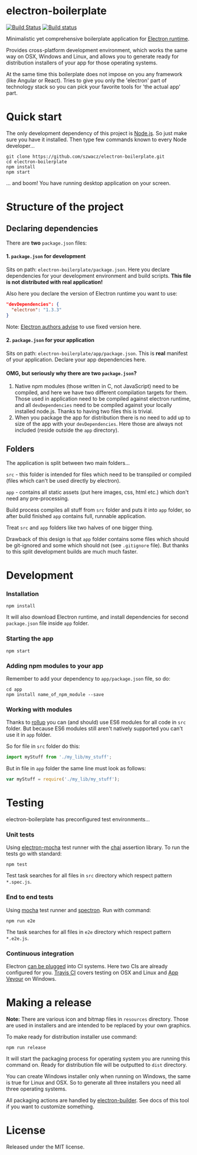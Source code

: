 electron-boilerplate
==============

[![Build Status](https://travis-ci.org/szwacz/electron-boilerplate.svg?branch=master)](https://travis-ci.org/szwacz/electron-boilerplate) [![Build status](https://ci.appveyor.com/api/projects/status/s9htc1k5ojkn08fr?svg=true)](https://ci.appveyor.com/project/szwacz/electron-boilerplate)

Minimalistic yet comprehensive boilerplate application for [Electron runtime](http://electron.atom.io).  

Provides cross-platform development environment, which works the same way on OSX, Windows and Linux, and allows you to generate ready for distribution installers of your app for those operating systems.

At the same time this boilerplate does not impose on you any framework (like Angular or React). Tries to give you only the 'electron' part of technology stack so you can pick your favorite tools for 'the actual app' part.

# Quick start
The only development dependency of this project is [Node.js](https://nodejs.org). So just make sure you have it installed.
Then type few commands known to every Node developer...
```
git clone https://github.com/szwacz/electron-boilerplate.git
cd electron-boilerplate
npm install
npm start
```
... and boom! You have running desktop application on your screen.

# Structure of the project

## Declaring dependencies

There are **two** `package.json` files:

#### 1. `package.json` for development
Sits on path: `electron-boilerplate/package.json`. Here you declare dependencies for your development environment and build scripts. **This file is not distributed with real application!**

Also here you declare the version of Electron runtime you want to use:
```json
"devDependencies": {
  "electron": "1.3.3"
}
```
Note: [Electron authors advise](http://electron.atom.io/docs/tutorial/electron-versioning/) to use fixed version here.

#### 2. `package.json` for your application
Sits on path: `electron-boilerplate/app/package.json`. This is **real** manifest of your application. Declare your app dependencies here.

#### OMG, but seriously why there are two `package.json`?
1. Native npm modules (those written in C, not JavaScript) need to be compiled, and here we have two different compilation targets for them. Those used in application need to be compiled against electron runtime, and all `devDependencies` need to be compiled against your locally installed node.js. Thanks to having two files this is trivial.
2. When you package the app for distribution there is no need to add up to size of the app with your `devDependencies`. Here those are always not included (reside outside the `app` directory).

## Folders

The application is split between two main folders...

`src` - this folder is intended for files which need to be transpiled or compiled (files which can't be used directly by electron).

`app` - contains all static assets (put here images, css, html etc.) which don't need any pre-processing.

Build process compiles all stuff from `src` folder and puts it into `app` folder, so after build finished `app` contains full, runnable application.

Treat `src` and `app` folders like two halves of one bigger thing.

Drawback of this design is that `app` folder contains some files which should be git-ignored and some which should not (see `.gitignore` file). But thanks to this split development builds are much much faster.

# Development

### Installation

```
npm install
```
It will also download Electron runtime, and install dependencies for second `package.json` file inside `app` folder.

### Starting the app

```
npm start
```

### Adding npm modules to your app

Remember to add your dependency to `app/package.json` file, so do:
```
cd app
npm install name_of_npm_module --save
```

### Working with modules

Thanks to [rollup](https://github.com/rollup/rollup) you can (and should) use ES6 modules for all code in `src` folder. But because ES6 modules still aren't natively supported you can't use it in `app` folder.

So for file in `src` folder do this:
```js
import myStuff from './my_lib/my_stuff';
```

But in file in `app` folder the same line must look as follows:
```js
var myStuff = require('./my_lib/my_stuff');
```

# Testing

electron-boilerplate has preconfigured test environments...

### Unit tests

Using [electron-mocha](https://github.com/jprichardson/electron-mocha) test runner with the [chai](http://chaijs.com/api/assert/) assertion library. To run the tests go with standard:
```
npm test
```
Test task searches for all files in `src` directory which respect pattern `*.spec.js`.

### End to end tests

Using [mocha](https://mochajs.org/) test runner and [spectron](http://electron.atom.io/spectron/). Run with command:
```
npm run e2e
```
The task searches for all files in `e2e` directory which respect pattern `*.e2e.js`.

### Continuous integration

Electron [can be plugged](https://github.com/atom/electron/blob/master/docs/tutorial/testing-on-headless-ci.md) into CI systems. Here two CIs are already configured for you. [Travis CI](https://travis-ci.org/) covers testing on OSX and Linux and [App Veyour](https://www.appveyor.com) on Windows.

# Making a release

**Note:** There are various icon and bitmap files in `resources` directory. Those are used in installers and are intended to be replaced by your own graphics.

To make ready for distribution installer use command:
```
npm run release
```
It will start the packaging process for operating system you are running this command on. Ready for distribution file will be outputted to `dist` directory.

You can create Windows installer only when running on Windows, the same is true for Linux and OSX. So to generate all three installers you need all three operating systems.

All packaging actions are handled by [electron-builder](https://github.com/electron-userland/electron-builder). See docs of this tool if you want to customize something.

# License

Released under the MIT license.
